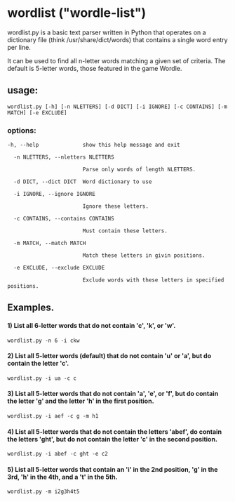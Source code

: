 # wordlist ("wordle-list")
wordlist.py is a basic text parser written in Python that operates on a dictionary file (think /usr/share/dict/words) that contains a single word entry per line.

It can be used to find all n-letter words matching a given set of criteria. The default is 5-letter words, those featured in the game Wordle.

## usage: 
    wordlist.py [-h] [-n NLETTERS] [-d DICT] [-i IGNORE] [-c CONTAINS] [-m MATCH] [-e EXCLUDE]

### options:

```
-h, --help              show this help message and exit
  
  -n NLETTERS, --nletters NLETTERS
  
                        Parse only words of length NLETTERS.
                        
  -d DICT, --dict DICT  Word dictionary to use
  
  -i IGNORE, --ignore IGNORE
  
                        Ignore these letters.
                        
  -c CONTAINS, --contains CONTAINS
  
                        Must contain these letters.
                        
  -m MATCH, --match MATCH
  
                        Match these letters in givin positions.
                        
  -e EXCLUDE, --exclude EXCLUDE
  
                        Exclude words with these letters in specified positions.
```                

## Examples.
#### 1) List all 6-letter words that do not contain 'c', 'k', or 'w'.
```
wordlist.py -n 6 -i ckw
```

#### 2) List all 5-letter words (default) that do not contain 'u' or 'a', but do contain the letter 'c'.
``` 
wordlist.py -i ua -c c
```

#### 3) List all 5-letter words that do not contain 'a', 'e', or 'f', but do contain the letter 'g' and the letter 'h' in the first position.
```
wordlist.py -i aef -c g -m h1
```

#### 4) List all 5-letter words that do not contain the letters 'abef', do contain the letters 'ght', but do not contain the letter 'c' in the second position.
``` 
wordlist.py -i abef -c ght -e c2
```

#### 5) List all 5-letter words that contain an 'i' in the 2nd position, 'g' in the 3rd, 'h' in the 4th, and a 't' in the 5th.
```
wordlist.py -m i2g3h4t5
```

